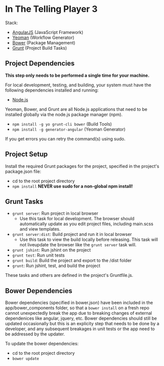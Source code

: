 # In The Telling Player 3

Stack:

* [AngularJS](http://angularjs.org/) (JavaScript Framework)
* [Yeoman](http://yeoman.io/) (Workflow Generator)
* [Bower](http://bower.io/) (Package Management)
* [Grunt](http://gruntjs.com/) (Project Build Tasks)

## Project Dependencies

**This step only needs to be performed a single time for your machine.**

For local development, testing, and building, your system must have the following dependencies installed and running:

* [Node.js](http://nodejs.org/)

Yeoman, Bower, and Grunt are all Node.js applications that need to be installed globally via the node.js package manager (npm).

* `npm install -g yo grunt-cli bower` (Build Tools)
* `npm install -g generator-angular` (Yeoman Generator)

If you get errors you can retry the command(s) using sudo.

## Project Setup

Install the required Grunt packages for the project, specified in the project's package.json file:

* cd to the root project directory
* `npm install` **NEVER use sudo for a non-global npm install!**

## Grunt Tasks

* `grunt server`: Run project in local browser
  * Use this task for local development. The browser should automatically update as you edit project files, including main.scss and view templates.
* `grunt server:dist`: Build project and run it in local browser
  * Use this task to view the build locally before releasing. This task will not liveupdate the browser like the `grunt server` task will.
* `grunt jshint`: Run jshint on the project
* `grunt test`: Run unit tests
* `grunt build`: Build the project and export to the /dist folder
* `grunt`: Run jshint, test, and build the project

These tasks and others are defined in the project's Gruntfile.js.

## Bower Dependencies

Bower dependencies (specified in bower.json) have been included in the app/bower_components folder, so that a `bower install` on a fresh repo cannot unexpectedly break the app due to breaking changes of external dependenices like angular, jquery, etc. Bower dependencies should still be updated occasionally but this is an explicity step that needs to be done by a developer, and any subsequent breakages in unit tests or the app need to be addressed by the updater.

To update the bower dependencies:

* cd to the root project directory
* `bower update`